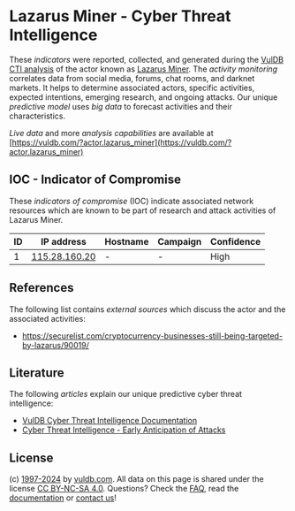 # Lazarus Miner - Cyber Threat Intelligence

These _indicators_ were reported, collected, and generated during the [VulDB CTI analysis](https://vuldb.com/?kb.cti) of the actor known as [Lazarus Miner](https://vuldb.com/?actor.lazarus_miner). The _activity monitoring_ correlates data from social media, forums, chat rooms, and darknet markets. It helps to determine associated actors, specific activities, expected intentions, emerging research, and ongoing attacks. Our unique _predictive model_ uses _big data_ to forecast activities and their characteristics.

_Live data_ and more _analysis capabilities_ are available at [https://vuldb.com/?actor.lazarus_miner](https://vuldb.com/?actor.lazarus_miner)

## IOC - Indicator of Compromise

These _indicators of compromise_ (IOC) indicate associated network resources which are known to be part of research and attack activities of Lazarus Miner.

ID | IP address | Hostname | Campaign | Confidence
-- | ---------- | -------- | -------- | ----------
1 | [115.28.160.20](https://vuldb.com/?ip.115.28.160.20) | - | - | High

## References

The following list contains _external sources_ which discuss the actor and the associated activities:

* https://securelist.com/cryptocurrency-businesses-still-being-targeted-by-lazarus/90019/

## Literature

The following _articles_ explain our unique predictive cyber threat intelligence:

* [VulDB Cyber Threat Intelligence Documentation](https://vuldb.com/?kb.cti)
* [Cyber Threat Intelligence - Early Anticipation of Attacks](https://www.scip.ch/en/?labs.20201022)

## License

(c) [1997-2024](https://vuldb.com/?kb.changelog) by [vuldb.com](https://vuldb.com/?kb.about). All data on this page is shared under the license [CC BY-NC-SA 4.0](https://creativecommons.org/licenses/by-nc-sa/4.0/). Questions? Check the [FAQ](https://vuldb.com/?kb.faq), read the [documentation](https://vuldb.com/?kb) or [contact us](https://vuldb.com/?contact)!
